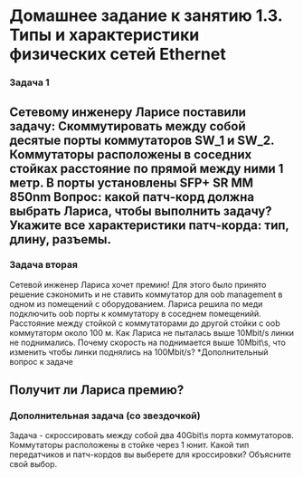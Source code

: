 # Домашнее задание к занятию 1.3. Типы и характеристики физических сетей Ethernet

### Задача 1
Сетевому инженеру Ларисе поставили задачу:
Скоммутировать между собой десятые порты коммутаторов SW_1 и SW_2.
Коммутаторы расположены в соседних стойках расстояние по прямой между ними 1 метр.
В порты установлены SFP+ SR  MM 850nm
Вопрос: какой патч-корд должна выбрать Лариса, чтобы выполнить задачу?
Укажите все характеристики патч-корда: тип, длину, разъемы.
---
### Задача вторая
Сетевой инженер Лариса хочет премию! Для этого было принято решение сэкономить и не ставить коммутатор для oob management в одном из помещений с оборудованием. Лариса решила по меди подключить oob порты к коммутатору в соседнем помещенийй. Расстояние между стойкой с коммутаторами до другой стойки с oob коммутаторм около 100 м. Как Лариса не пыталась выше 10Mbit/s линки не поднимались. Почему скорость на поднимается выше 10Mbit\s, что изменить чтобы линки поднялись на 100Mbit/s?
*Дополнительный вопрос к задаче

Получит ли Лариса премию?
---
### Дополнительная задача (со звездочкой)

Задача - скроссировать между собой два 40Gbit\s порта коммутаторов. 
Коммутаторы расположены в стойке через 1 юнит.
Какой тип передатчиков и патч-кордов вы выберете для кроссировки? Объясните свой выбор.

